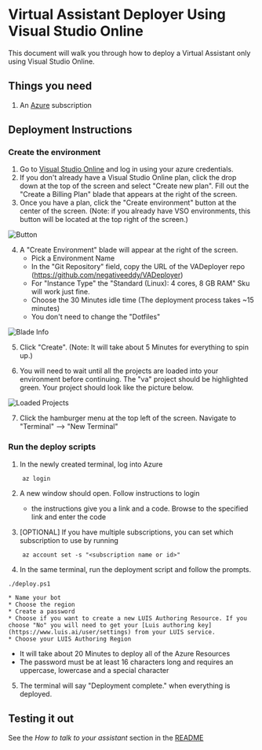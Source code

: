 # Virtual Assistant Deployer Using Visual Studio Online 

This document will walk you through how to deploy a Virtual Assistant only using Visual Studio Online. 

## Things you need
1. An [Azure](https://azure.microsoft.com/) subscription 

## Deployment Instructions

### Create the environment

1. Go to [Visual Studio Online](https://online.visualstudio.com/login) and log in using your azure credentials. 
2. If you don't already have a Visual Studio Online plan, click the drop down at the top of the screen and select "Create new plan". Fill out the "Create a Billing Plan" blade that appears at the right of the screen. 
3. Once you have a plan, click the "Create environment" button at the center of the screen. (Note: if you already have VSO environments, this button will be located at the top right of the screen.)

![Button](./CreateEnvironmentButtonVSO.PNG)


4. A "Create Environment" blade will appear at the right of the screen.
    * Pick a Environment Name
    * In the "Git Repository" field, copy the URL of the VADeployer repo (https://github.com/negativeeddy/VADeployer)
    * For "Instance Type" the "Standard (Linux): 4 cores, 8 GB RAM" Sku will work just fine. 
    * Choose the 30 Minutes idle time (The deployment process takes ~15 minutes) 
    * You don't need to change the "Dotfiles"
  
  ![Blade Info](./BladeInfoVSO.PNG)
  
  5. Click "Create". (Note: It will take about 5 Minutes for everything to spin up.)
  
  6. You will need to wait until all the projects are loaded into your environment before continuing. The "va" project should be highlighted green. Your project should look like the picture below. 
  
   ![Loaded Projects](./LoadedProjectsVSO.PNG)
 
  7. Click the hamburger menu at the top left of the screen. Navigate to "Terminal" --> "New Terminal"
  
  ### Run the deploy scripts

 1. In the newly created terminal, log into Azure 
 ````
     az login
 ```` 
 2. A new window should open. Follow instructions to login
    * the instructions give you a link and a code. Browse to the specified link and enter the code
    
 3. [OPTIONAL] If you have multiple subscriptions, you can set which subscription to use by running
 ````
     az account set -s "<subscription name or id>"
 ````
 4. In the same terminal, run the deployment script and follow the prompts. 
  ````
 ./deploy.ps1
 ````
 
    * Name your bot
    * Choose the region
    * Create a password
    * Choose if you want to create a new LUIS Authoring Resource. If you choose "No" you will need to get your [Luis authoring key](https://www.luis.ai/user/settings) from your LUIS service. 
    * Choose your LUIS Authoring Region 

  * It will take about 20 Minutes to deploy all of the Azure Resources
  * The password must be at least 16 characters long and requires an uppercase, lowercase and a special character

 5. The terminal will say "Deployment complete." when everything is deployed. 
 
## Testing it out
See the *How to talk to your assistant* section in the [README](../readme.md)

